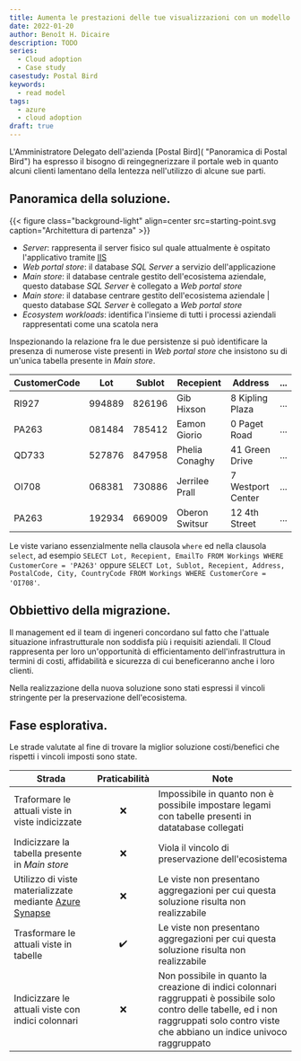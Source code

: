 ```yaml
---
title: Aumenta le prestazioni delle tue visualizzazioni con un modello di lettura.
date: 2022-01-20
author: Benoît H. Dicaire
description: TODO
series: 
  - Cloud adoption
  - Case study
casestudy: Postal Bird
keywords:
  - read model
tags: 
  - azure
  - cloud adoption
draft: true
---
```


L'Amministratore Delegato dell'azienda [Postal Bird]( "Panoramica di Postal Bird") ha espresso il bisogno di reingegnerizzare il portale web in quanto alcuni clienti lamentano della lentezza nell'utilizzo di alcune sue parti.

## Panoramica della soluzione.

{{< figure class="background-light" align=center src=starting-point.svg  caption="Architettura di partenza" >}}

- _Server_: rappresenta il server fisico sul quale attualmente è ospitato l'applicativo tramite [IIS](https://www.iis.net/)
- _Web portal store_: il database _SQL Server_ a servizio dell'applicazione
- _Main store_: il database centrale gestito dell'ecosistema aziendale, questo database _SQL Server_ è collegato a _Web portal store_
- _Main store_: il database centrare gestito dell'ecosistema aziendale |  questo database _SQL Server_ è collegato a _Web portal store_
- _Ecosystem workloads_: identifica l'insieme di tutti i processi aziendali rappresentati come una scatola nera

Inspezionando la relazione fra le due persistenze si può identificare la presenza di numerose viste presenti in _Web portal store_ che insistono su di un'unica tabella presente in _Main store_.

| CustomerCode | Lot | Sublot | Recepient | Address | ... |
| --- | --- | --- | --- | --- | --- |
| RI927 | 994889 | 826196 | Gib Hixson | 8 Kipling Plaza | ... |
| PA263 | 081484 | 785412 | Eamon Giorio | 0 Paget Road | ... |
| QD733 | 527876 | 847958 | Phelia Conaghy | 41 Green Drive | ... |
| OI708 | 068381 | 730886 | Jerrilee Prall | 7 Westport Center | ... |
| PA263 | 192934 | 669009 | Oberon Switsur | 12 4th Street | ... |

Le viste variano essenzialmente nella clausola `where` ed nella clausola `select`, ad esempio `SELECT Lot, Recepient, EmailTo FROM Workings WHERE CustomerCore = 'PA263'` oppure `SELECT Lot, Sublot, Recepient, Address, PostalCode, City, CountryCode FROM Workings WHERE CustomerCore = 'OI708'`.

## Obbiettivo della migrazione.

Il management ed il team di ingeneri concordano sul fatto che l'attuale situazione infrastrutturale non soddisfa più i requisiti aziendali. Il Cloud rappresenta per loro un'opportunità di efficientamento dell'infrastruttura in termini di costi, affidabilità e sicurezza di cui beneficeranno anche i loro clienti.

Nella realizzazione della nuova soluzione sono stati espressi il vincoli stringente per la preservazione dell'ecosistema.

## Fase esplorativa.

Le strade valutate al fine di trovare la miglior soluzione costi/benefici che rispetti i vincoli imposti sono state.

| Strada | Praticabilità | Note |
| --- | :-: | --- |
| Traformare le attuali viste in viste indicizzate | ❌ | Impossibile in quanto non è possibile impostare legami con tabelle presenti in datatabase collegati |
| Indicizzare la tabella presente in _Main store_ | ❌ | Viola il vincolo di preservazione dell'ecosistema |
| Utilizzo di viste materializzate mediante [Azure Synapse](https://docs.microsoft.com/azure/synapse-analytics) | ❌ | Le viste non presentano aggregazioni per cui questa soluzione risulta non realizzabile |
| Trasformare le attuali viste in tabelle | ✔️ | Le viste non presentano aggregazioni per cui questa soluzione risulta non realizzabile |
| Indicizzare le attuali viste con indici colonnari | ❌ | Non possibile in quanto la creazione di indici colonnari raggruppati è possibile solo contro delle tabelle, ed i non raggruppati solo contro viste che abbiano un indice univoco raggruppato |
